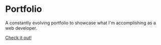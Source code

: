 # Portfolio

A constantly evolving portfolio to showcase what I'm accomplishing as a web developer.

<a href='https://sabrinasides.github.io/Portfolio/'>Check it out!</a>
